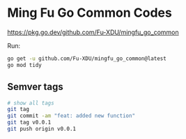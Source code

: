 # Ming Fu Go Common Codes

https://pkg.go.dev/github.com/Fu-XDU/mingfu_go_common

Run:
```bash
go get -u github.com/Fu-XDU/mingfu_go_common@latest
go mod tidy
```

## Semver tags

```bash
# show all tags
git tag
git commit -am "feat: added new function"
git tag v0.0.1
git push origin v0.0.1
```